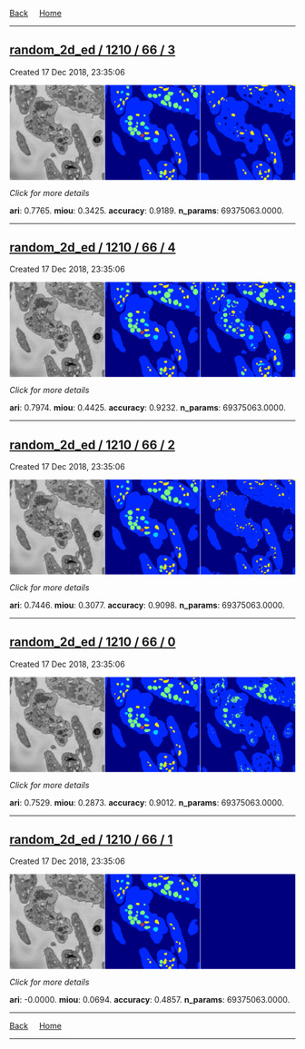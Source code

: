 
[Back](..)&nbsp;&nbsp;&nbsp;&nbsp;&nbsp;[Home](https://leapmanlab.github.io/snapshots)

---

<div class="summary"><a href="3"><h2>random_2d_ed / 1210 / 66 / 3</h2></a><p>Created 17 Dec 2018, 23:35:06
</p><a href="3"><img src="3/media/summary.png" align="center"></a><p>
<i>Click for more details</i>
</p></div>

**ari**: 0.7765. **miou**: 0.3425. **accuracy**: 0.9189. **n_params**: 69375063.0000. 

---

<div class="summary"><a href="4"><h2>random_2d_ed / 1210 / 66 / 4</h2></a><p>Created 17 Dec 2018, 23:35:06
</p><a href="4"><img src="4/media/summary.png" align="center"></a><p>
<i>Click for more details</i>
</p></div>

**ari**: 0.7974. **miou**: 0.4425. **accuracy**: 0.9232. **n_params**: 69375063.0000. 

---

<div class="summary"><a href="2"><h2>random_2d_ed / 1210 / 66 / 2</h2></a><p>Created 17 Dec 2018, 23:35:06
</p><a href="2"><img src="2/media/summary.png" align="center"></a><p>
<i>Click for more details</i>
</p></div>

**ari**: 0.7446. **miou**: 0.3077. **accuracy**: 0.9098. **n_params**: 69375063.0000. 

---

<div class="summary"><a href="0"><h2>random_2d_ed / 1210 / 66 / 0</h2></a><p>Created 17 Dec 2018, 23:35:06
</p><a href="0"><img src="0/media/summary.png" align="center"></a><p>
<i>Click for more details</i>
</p></div>

**ari**: 0.7529. **miou**: 0.2873. **accuracy**: 0.9012. **n_params**: 69375063.0000. 

---

<div class="summary"><a href="1"><h2>random_2d_ed / 1210 / 66 / 1</h2></a><p>Created 17 Dec 2018, 23:35:06
</p><a href="1"><img src="1/media/summary.png" align="center"></a><p>
<i>Click for more details</i>
</p></div>

**ari**: -0.0000. **miou**: 0.0694. **accuracy**: 0.4857. **n_params**: 69375063.0000. 

---

[Back](..)&nbsp;&nbsp;&nbsp;&nbsp;&nbsp;[Home](https://leapmanlab.github.io/snapshots)

---